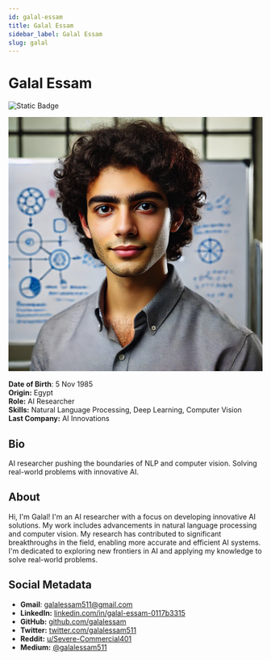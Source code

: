 ```yaml
---
id: galal-essam
title: Galal Essam
sidebar_label: Galal Essam
slug: galal
---
```


# Galal Essam

![Static Badge](https://img.shields.io/badge/Ready-yes)

<img src="/img/galal-essam.jpeg" class="avatar__photo avatar__photo--xl" />

**Date of Birth**: 5 Nov 1985  
**Origin:** Egypt  
**Role:** AI Researcher  
**Skills:** Natural Language Processing, Deep Learning, Computer Vision  
**Last Company:** AI Innovations

## Bio

AI researcher pushing the boundaries of NLP and computer vision. Solving real-world problems with innovative AI.

## About

Hi, I'm Galal! I'm an AI researcher with a focus on developing innovative AI solutions. My work includes advancements in natural language processing and computer vision. My research has contributed to significant breakthroughs in the field, enabling more accurate and efficient AI systems. I'm dedicated to exploring new frontiers in AI and applying my knowledge to solve real-world problems.

## Social Metadata

- **Gmail**: galalessam511@gmail.com
- **LinkedIn:** [linkedin.com/in/galal-essam-0117b3315](https://www.linkedin.com/in/galal-essam-0117b3315/)
- **GitHub:** [github.com/galalessam](https://github.com/galalessam)
- **Twitter:** [twitter.com/galalessam511](https://twitter.com/galalessam511)
- **Reddit:** [u/Severe-Commercial401](https://www.reddit.com/user/Severe-Commercial401)
- **Medium:** [@galalessam511](https://medium.com/@galalessam511)
